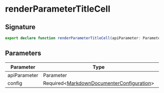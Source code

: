 
# renderParameterTitleCell

## Signature

```typescript
export declare function renderParameterTitleCell(apiParameter: Parameter, config: Required<MarkdownDocumenterConfiguration>): DocTableCell;
```

## Parameters

|  Parameter | Type | Description |
|  --- | --- | --- |
|  apiParameter | Parameter |  |
|  config | Required&lt;[MarkdownDocumenterConfiguration](docs/api-markdown-documenter/markdowndocumenterconfiguration-interface)<!-- -->&gt; |  |

